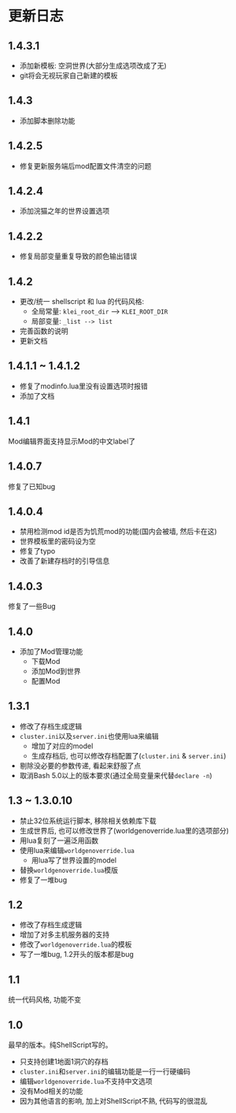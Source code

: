 # 更新日志

## 1.4.3.1

- 添加新模板: 空洞世界(大部分生成选项改成了无)
- git将会无视玩家自己新建的模板

## 1.4.3

- 添加脚本删除功能

## 1.4.2.5

- 修复更新服务端后mod配置文件清空的问题

## 1.4.2.4

- 添加浣猫之年的世界设置选项

## 1.4.2.2

- 修复局部变量重复导致的颜色输出错误

## 1.4.2

- 更改/统一 shellscript 和 lua 的代码风格:
    - 全局常量: `klei_root_dir` --> `KLEI_ROOT_DIR`
    - 局部变量: `_list --> list`
- 完善函数的说明
- 更新文档

## 1.4.1.1 ~ 1.4.1.2

- 修复了modinfo.lua里没有设置选项时报错
- 添加了文档

## 1.4.1

Mod编辑界面支持显示Mod的中文label了

## 1.4.0.7

修复了已知bug

## 1.4.0.4

- 禁用检测mod id是否为饥荒mod的功能(国内会被墙, 然后卡在这)
- 世界模板里的密码设为空
- 修复了typo
- 改善了新建存档时的引导信息

## 1.4.0.3

修复了一些Bug

## 1.4.0

- 添加了Mod管理功能
    - 下载Mod
    - 添加Mod到世界
    - 配置Mod

## 1.3.1

- 修改了存档生成逻辑
- `cluster.ini`以及`server.ini`也使用lua来编辑
    - 增加了对应的model
    - 生成存档后, 也可以修改存档配置了(`cluster.ini` & `server.ini`)
- 剔除没必要的参数传递, 看起来舒服了点
- 取消Bash 5.0以上的版本要求(通过全局变量来代替`declare -n`)

## 1.3 ~ 1.3.0.10

- 禁止32位系统运行脚本, 移除相关依赖库下载
- 生成世界后, 也可以修改世界了(worldgenoverride.lua里的选项部分)
- 用lua复刻了一遍泛用函数
- 使用lua来编辑`worldgenoverride.lua`
    - 用lua写了世界设置的model
- 替换`worldgenoverride.lua`模版
- 修复了一堆bug

## 1.2

- 修改了存档生成逻辑
- 增加了对多主机服务器的支持
- 修改了`worldgenoverride.lua`的模板
- 写了一堆bug, 1.2开头的版本都是bug

## 1.1

统一代码风格, 功能不变

## 1.0

最早的版本。纯ShellScript写的。
- 只支持创建1地面1洞穴的存档
- `cluster.ini`和`server.ini`的编辑功能是一行一行硬编码
- 编辑`worldgenoverride.lua`不支持中文选项
- 没有Mod相关的功能
- 因为其他语言的影响, 加上对ShellScript不熟, 代码写的很混乱
